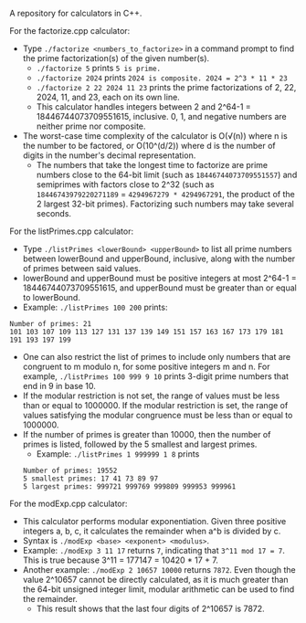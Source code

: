 A repository for calculators in C++.

For the factorize.cpp calculator:
* Type `./factorize <numbers_to_factorize>` in a command prompt to find the prime factorization(s) of the given number(s).
  * `./factorize 5` prints `5 is prime.`
  * `./factorize 2024` prints `2024 is composite. 2024 = 2^3 * 11 * 23`
  * `./factorize 2 22 2024 11 23` prints the prime factorizations of 2, 22, 2024, 11, and 23, each on its own line.
  * This calculator handles integers between 2 and 2^64-1 = 18446744073709551615, inclusive. 0, 1, and negative numbers are neither prime nor composite.
* The worst-case time complexity of the calculator is O(√(n)) where n is the number to be factored, or O(10^(d/2)) where d is the number of digits in the number's decimal representation.
  * The numbers that take the longest time to factorize are prime numbers close to the 64-bit limit (such as `18446744073709551557`) and semiprimes with factors close to 2^32 (such as `18446743979220271189` = `4294967279 * 4294967291`, the product of the 2 largest 32-bit primes). Factorizing such numbers may take several seconds.

For the listPrimes.cpp calculator:
* Type `./listPrimes <lowerBound> <upperBound>` to list all prime numbers between lowerBound and upperBound, inclusive, along with the number of primes between said values.
* lowerBound and upperBound must be positive integers at most 2^64-1 = 18446744073709551615, and upperBound must be greater than or equal to lowerBound.
* Example: `./listPrimes 100 200` prints:
```
Number of primes: 21
101 103 107 109 113 127 131 137 139 149 151 157 163 167 173 179 181 191 193 197 199
```
* One can also restrict the list of primes to include only numbers that are congruent to m modulo n, for some positive integers m and n. For example, `./listPrimes 100 999 9 10` prints 3-digit prime numbers that end in 9 in base 10.
* If the modular restriction is not set, the range of values must be less than or equal to 1000000. If the modular restriction is set, the range of values satisfying the modular congruence must be less than or equal to 1000000.
* If the number of primes is greater than 10000, then the number of primes is listed, followed by the 5 smallest and largest primes.
  * Example: `./listPrimes 1 999999 1 8` prints
  ```
  Number of primes: 19552
  5 smallest primes: 17 41 73 89 97 
  5 largest primes: 999721 999769 999809 999953 999961 
  ```

For the modExp.cpp calculator:
* This calculator performs modular exponentiation. Given three positive integers a, b, c, it calculates the remainder when a^b is divided by c.
* Syntax is `./modExp <base> <exponent> <modulus>`.
* Example: `./modExp 3 11 17` returns `7`, indicating that `3^11 mod 17 = 7`. This is true because 3^11 = 177147 = 10420 * 17 + 7.
* Another example: `./modExp 2 10657 10000` returns `7872`. Even though the value 2^10657 cannot be directly calculated, as it is much greater than the 64-bit unsigned integer limit, modular arithmetic can be used to find the remainder.
  * This result shows that the last four digits of 2^10657 is 7872.